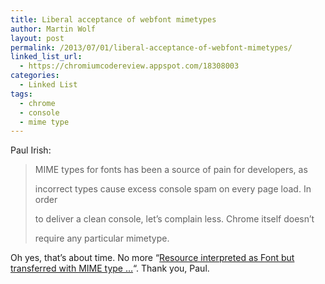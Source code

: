 ```yaml
---
title: Liberal acceptance of webfont mimetypes
author: Martin Wolf
layout: post
permalink: /2013/07/01/liberal-acceptance-of-webfont-mimetypes/
linked_list_url:
  - https://chromiumcodereview.appspot.com/18308003
categories:
  - Linked List
tags:
  - chrome
  - console
  - mime type
---
```

<p class="linked-list-quote-author">
  Paul Irish:
</p>

> MIME types for fonts has been a source of pain for developers, as
> 
> incorrect types cause excess console spam on every page load. In order
> 
> to deliver a clean console, let&#8217;s complain less. Chrome itself doesn&#8217;t 
> 
> require any particular mimetype.

Oh yes, that&#8217;s about time. No more &#8220;[Resource interpreted as Font but transferred with MIME type &#8230;][1]&#8220;. Thank you, Paul.

 [1]: http://twitter.com/paul_irish/status/351783000154992641/photo/1